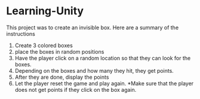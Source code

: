 # Learning-Unity
This project was to create an invisible box. 
Here are a summary of the instructions
1) Create 3 colored boxes
2) place the boxes in random positions
3) Have the player click on a random location so that they can look for the boxes.
4) Depending on the boxes and how many they hit, they get points.
5) After they are done, display the points
6) Let the player reset the game and play again.
*Make sure that the player does not get points if they click on the box again.
